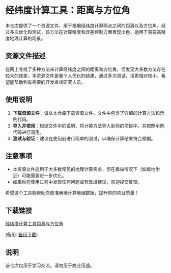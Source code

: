 # 经纬度计算工具：距离与方位角

本仓库提供了一个资源文件，用于根据经纬度计算两点之间的距离以及方位角。经过多次优化和测试，该方法在计算精度和误差控制方面表现出色，适用于需要高精度地理计算的场景。

## 资源文件描述

在网上寻找了多种方法来计算经纬度之间的距离和方位角，但发现大多数方法存在较大的误差。本资源文件是我个人优化的结果，通过多次测试，误差相对较小，希望能帮助到有需要的开发者或研究人员。

## 使用说明

1. **下载资源文件**：请从本仓库下载资源文件，文件中包含了详细的计算方法和示例代码。
2. **导入并使用**：根据文件中的说明，将计算方法导入到你的项目中，并按照示例代码进行调用。
3. **测试与验证**：建议在使用前进行简单的测试，以确保计算结果符合预期。

## 注意事项

- 本资源文件适用于大多数常见的地理计算需求，但在极端情况下（如极地附近）可能需要进一步优化。
- 如果你在使用过程中发现任何问题或有改进建议，欢迎提交反馈。

希望这个工具能帮助你更准确地计算地理数据，提升你的项目质量！

## 下载链接
[经纬度计算工具距离与方位角](https://pan.quark.cn/s/9446060508fe) 

(备用: [备用下载](https://pan.baidu.com/s/1_12lBcl3igN-Y3KPyZJDaQ?pwd=1234))

## 说明

该仓库仅用于学习交流，请勿用于商业用途。
